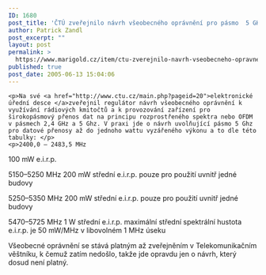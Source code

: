 ```yaml
---
ID: 1680
post_title: 'ČTÚ zveřejnilo návrh všeobecného oprávnění pro pásmo  5 GHz'
author: Patrick Zandl
post_excerpt: ""
layout: post
permalink: >
  https://www.marigold.cz/item/ctu-zverejnilo-navrh-vseobecneho-opravneni-pro-pasmo-5-ghz
published: true
post_date: 2005-06-13 15:04:06
---
```

	<p>Na své <a href="http://www.ctu.cz/main.php?pageid=20">elektronické úřední desce </a>zveřejnil regulátor návrh všeobecného oprávnění k využívání rádiových kmitočtů a k provozování zařízení pro širokopásmový přenos dat na principu rozprostřeného spektra nebo OFDM v pásmech 2,4 GHz a 5 Ghz. V praxi jde o návrh uvolňující pásmo 5 Ghz pro datové přenosy až do jednoho wattu vyzářeného výkonu a to dle této tabulky: </p>
	<p>2400,0 – 2483,5 MHz
100 mW e.i.r.p.</p>
	<p>5150–5250 MHz
200 mW střední e.i.r.p.
pouze pro použití uvnitř jedné budovy</p>
	<p>5250–5350 MHz
200 mW střední e.i.r.p.
pouze pro použití uvnitř jedné budovy</p>
	<p>5470–5725 MHz
1 W střední e.i.r.p.
maximální střední spektrální hustota e.i.r.p. je 50 mW/MHz v libovolném 1 MHz úseku</p>
	<p>Všeobecné oprávnění se stává platným až zveřejněním v Telekomunikačním věštníku, k čemuž zatím nedošlo, takže jde opravdu jen o návrh, který dosud není platný.
</p>